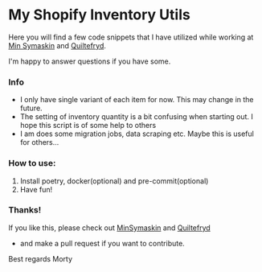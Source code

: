 # My Shopify Inventory Utils

Here you will find a few code snippets that I have utilized while working at [Min Symaskin](https://www.minsymaskin.no)
and [Quiltefryd](https://www.quiltefryd.no). 

I'm happy to answer questions if you have some.

### Info
- I only have single variant of each item for now. This may change in the future.
- The setting of inventory quantity is a bit confusing when starting out. I hope this script is of some help to others
- I am does some migration jobs, data scraping etc. Maybe this is useful for others...

### How to use:
1. Install poetry, docker(optional) and pre-commit(optional)
2. Have fun!

### Thanks!
If you like this, please check out [MinSymaskin](https://www.minsymaskin.no) and [Quiltefryd](https://www.quiltefryd.no)
- and make a pull request if you want to contribute.

Best regards
Morty